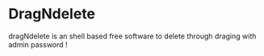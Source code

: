 DragNdelete
===========

dragNdelete is an shell based free software to delete through draging with admin password ! 

